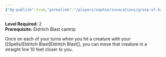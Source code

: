 ```yaml
---
{"dg-publish":true,"permalink":"/players/sophie/invocations/grasp-of-hadar/","noteIcon":""}
---
```


**Level Required:** 2  
**Prerequisite:** Eldritch Blast cantrip  


Once on each of your turns when you hit a creature with your [[Spells/Eldritch Blast\|Eldritch Blast]], you can move that creature in a straight line 10 feet closer to you.